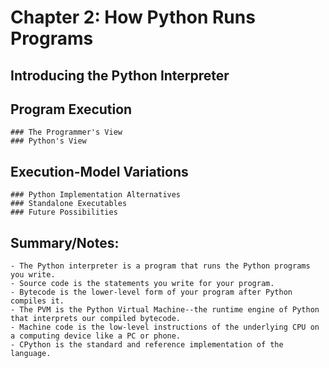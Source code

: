 # Chapter 2: How Python Runs Programs

## Introducing the Python Interpreter

## Program Execution
    ### The Programmer's View
    ### Python's View

## Execution-Model Variations
    ### Python Implementation Alternatives
    ### Standalone Executables
    ### Future Possibilities



## Summary/Notes:
    - The Python interpreter is a program that runs the Python programs you write.
    - Source code is the statements you write for your program.
    - Bytecode is the lower-level form of your program after Python compiles it.
    - The PVM is the Python Virtual Machine--the runtime engine of Python that interprets our compiled bytecode.
    - Machine code is the low-level instructions of the underlying CPU on a computing device like a PC or phone.
    - CPython is the standard and reference implementation of the language.